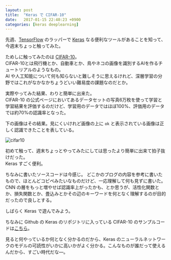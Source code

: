 ```yaml
---
layout: post
title:  "Keras で CIFAR-10"
date:   2017-01-15 22:40:23 +0900
categories: [keras deeplearning]
---
```


先週、[TensorFlow](https://www.tensorflow.org/) のラッパーで [Keras](https://keras.io/ja/) なる便利なツールがあることを知って、今週末ちょっと触ってみた。

ためしに触ってみたのは [CIFAR-10](https://www.cs.toronto.edu/~kriz/cifar.html)。  
CIFAR-10とは飛行機とか、自動車とか、鳥やネコの画像を識別するAIを作るチュートリアルのようなもの。  
AI や人工知能について何も知らないと難しそうに思えるけれど、深層学習の分野ではこれがなかなかちょうどいい難易度の課題なのだとか。  

実際やってみた結果、わりと簡単に出来た。  
CIFAR-10 の公式ページにおいてあるデータセットの写真6万枚を使って学習と学習結果を評価するのだけど、学習用のデータではほぼ100%、評価用のデータでは約70%の認識率となった。  

下の画像はその結果。見にくいけれど画像の上に `ok` と表示されている画像は正しく認識できたことを表している。

![cifar10](https://lh3.googleusercontent.com/XsSE85-gMB2DyGEW5r7-5xi8LGDYLOn_jriuYQ5nhSlsj4cyUpsp8DJSFEKDDVpPcaqx6M2OwbmOUiDpUVcvR2XaHV9Qu_bT6fwAHfSfaq3_Q-OMkDU_3XYEiq32spIEzZXzkRDjrJVjS_zIUPnJJknd9Oq_bwrsaPOEhl8dmeEMs0K9n2Ff5MUoouyqkA5PkmU2mV-wbM1nne_1aE5QBsxS4tPDlx3zN4qk-E0-Z1crTSH1N1OtY-sTzPP7br5LDZ_rEym0taUY1XHqHG1yDX5_4witAcZXhB1vVl1eTfEC4jgIiDhcjB9rsRtK02WtEKUD86lp9byOEbwKxWbxnDuBf8LB0mW2WLCul-r1zo2UIUa-p8toD5EvsH16rQGOX-m_Hn2QJ-OT8tGNwvgD5jO9xnNW0y20DMwBR3EJa3WqFBI3qrqK6EP9ZGSOj3DRgyibxdgzna3aJt8alTBtok2VB5a_HfEx1NxMqQTfzh416CcdH6XBlG4rQAV7VbF_IIzgL3xodvclh0H_l6SRY5J5p1zCKyLbwM1EIJyerIyXoVj_Nr-PyBAPUZfGgUoB-bPwBnCkYLFwfUqlPZFlq2XyQp1qH6ueWXbppv2kbeMb1aFSjY03iw=w1317-h798-no)

初めて触って、週末ちょっとやってみたにしては思ったより簡単に出来て拍子抜けだった。  
Keras すごく便利。

ちなみに書いたソースコードは今感じ。
どこかのブログの内容を参考に書いたもので、ほとんどコピペみたいなものだけど、一応理解して何も見ずに書いた。  
CNN の層をもっと増やせば認識率上がったかも、とか思うが、活性化関数とか、損失関数とか、畳込みとかその辺のキーワードを何となく理解するのが目的だったので良しとする。

しばらく Keras で遊んでみよう。

<script src="https://gist.github.com/yamagh/4f23feb62ffe11081df61b0890b17d1b.js"></script>

ちなみに Github の Keras のリポジトリに入っている CIFAR-10 のサンプルコードは[こちら](https://github.com/fchollet/keras/blob/master/examples/cifar10_cnn.py)。

見ると何やっているか何となく分かるのだから、Keras のニューラルネットワークのモデルの可読性がいかに高いかがよく分かる。こんなものが誰だって使えるんだから、すごい時代だな―。

